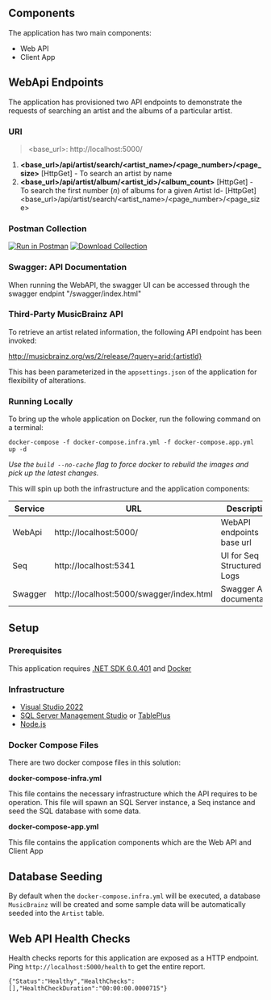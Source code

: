 ## Components
The application has two main components:
- Web API
- Client App

## WebApi Endpoints
The application has provisioned two API endpoints to demonstrate the requests of searching an artist and the albums of a particular artist.


### URI

> <base_url>: http://localhost:5000/

1. **<base_url>/api/artist/search/<artist_name>/<page_number>/<page_size>** [HttpGet] - To search an artist by name
2. **<base_url>/api/artist/album/<artist_id>/<album_count>** [HttpGet] - To search the first number (_n_) of albums for a given Artist Id- [HttpGet]  <base_url>/api/artist/search/<artist_name>/<page_number>/<page_size>

### Postman Collection
[![Run in Postman](https://run.pstmn.io/button.svg)](https://www.getpostman.com/collections/7113d8043b7e6062ca7e)  [![Download Collection](https://heremaps.github.io/postman-collections/img/download.svg)](../../raw/main/MusicBrainz-API-Collection.postman_collection)

### Swagger: API Documentation
When running the WebAPI, the swagger UI can be accessed through the swagger endpint "/swagger/index.html"

### Third-Party MusicBrainz API
To retrieve an artist related information, the following API endpoint has been invoked:

http://musicbrainz.org/ws/2/release/?query=arid:{artistId}

This has been parameterized in the `appsettings.json` of the application for flexibility of alterations.

### Running Locally
To bring up the whole application on Docker, run the following command on a terminal:

```docker-compose -f docker-compose.infra.yml -f docker-compose.app.yml up -d```

_Use the `build --no-cache` flag to force docker to rebuild the images and pick up the latest changes._

This will spin up both the infrastructure and the application components:

|Service   | URL  | Description |
|---|---|---|
| WebApi | http://localhost:5000/ | WebAPI endpoints base url |
| Seq |http://localhost:5341 | UI for Seq Structured Logs |
|Swagger|http://localhost:5000/swagger/index.html|Swagger API documentation|

## Setup
### Prerequisites
This application requires [.NET SDK 6.0.401](https://dotnet.microsoft.com/download/dotnet/6.0) and [Docker](https://docs.docker.com/get-docker/)

### Infrastructure
- [Visual Studio 2022](https://www.google.com/url?sa=t&rct=j&q=&esrc=s&source=web&cd=&cad=rja&uact=8&ved=2ahUKEwjjsqfbl5_7AhW6QEEAHXN_DzwQFnoECAkQAQ&url=https%3A%2F%2Fvisualstudio.microsoft.com%2Fvs%2F&usg=AOvVaw3y33DZLP-l6Snd4UKTRO38)
- [SQL Server Management Studio](https://www.google.com/url?sa=t&rct=j&q=&esrc=s&source=web&cd=&cad=rja&uact=8&ved=2ahUKEwiA45Lul5_7AhV_QEEAHeyaDWEQFnoECAkQAQ&url=https%3A%2F%2Flearn.microsoft.com%2Fen-us%2Fsql%2Fssms%2Fdownload-sql-server-management-studio-ssms&usg=AOvVaw0TPW4X7tQpP06G9E4MhgHo) or [TablePlus](https://www.google.com/url?sa=t&rct=j&q=&esrc=s&source=web&cd=&cad=rja&uact=8&ved=2ahUKEwiI85jll5_7AhXJWMAKHWLkDI8QFnoECBEQAQ&url=https%3A%2F%2Ftableplus.com%2F&usg=AOvVaw2dp9FCTlTEcO-V0CiNSE8M)
- [Node.js](https://www.google.com/url?sa=t&rct=j&q=&esrc=s&source=web&cd=&cad=rja&uact=8&ved=2ahUKEwiazqL1l5_7AhVPZMAKHbJgB9AQFnoECBcQAQ&url=https%3A%2F%2Fnodejs.org%2F&usg=AOvVaw1tY2p-vJFWJmxWlq4sTxCn) 

### Docker Compose Files
There are two docker compose files in this solution:

**docker-compose-infra.yml**

This file contains the necessary infrastructure which the API requires to be operation. This file will spawn an SQL Server instance, a Seq instance and seed the SQL database with some data.

**docker-compose-app.yml**

This file contains the application components which are the Web API and Client App

## Database Seeding
By default when the `docker-compose.infra.yml` will be executed, a database `MusicBrainz` will be created and some sample data will be automatically seeded into the `Artist` table.

## Web API Health Checks
Health checks reports for this application are exposed as a HTTP endpoint. Ping `http://localhost:5000/health` to get the entire report.

````{"Status":"Healthy","HealthChecks":[],"HealthCheckDuration":"00:00:00.0000715"}````

